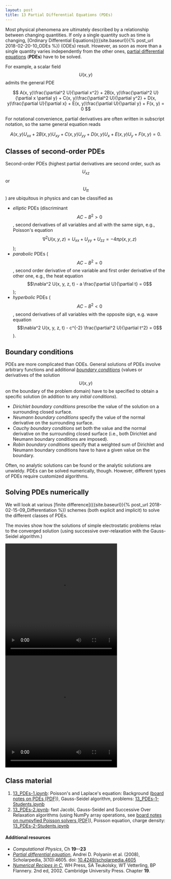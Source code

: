 ```yaml
---
layout: post
title: 13 Partial Differential Equations (PDEs)
---
```


Most physical phenomena are ultimately described by a relationship between changing quantities. If only a single quantity such as time is changing, [Ordinary Differential Equations]({{site.baseurl}}{% post_url 2018-02-20-10_ODEs %}) (ODEs) result. However, as soon as more than a single quantity varies independently from the other ones, [partial differential equations](http://mathworld.wolfram.com/PartialDifferentialEquation.html) (**PDEs**) have to be solved.

For example, a scalar field $$U(x, y)$$ admits the general PDE

$$
A(x, y)\frac{\partial^2 U}{\partial x^2} +
2B(x, y)\frac{\partial^2 U}{\partial x \partial y} +
C(x, y)\frac{\partial^2 U}{\partial y^2} + 
D(x, y)\frac{\partial U}{\partial x} +
E(x, y)\frac{\partial U}{\partial y} +
F(x, y) = 0 
$$

For notational convenience, partial derivatives are often written in subscript notation, so the same general equation reads

$$
A(x, y) U_{xx} +
2B(x, y) U_{xy} +
C(x, y) U_{yy} + 
D(x, y) U_{x} +
E(x, y) U_{y} +
F(x, y) = 0.
$$



## Classes of second-order PDEs

Second-order PDEs (highest partial derivatives are second order, such as $$U_{xz}$$ or $$U_{tt}$$) are ubiquitous in physics and can be classified as

* *elliptic* PDEs (discriminant $$AC - B^2 > 0$$, second derivatives of all variables and all with the same sign, e.g., Poisson's equation $$\nabla^2 U(x, y, z)  = U_{xx} + U_{yy} + U_{zz} = -4\pi\rho(x,y,z)$$);
* *parabolic* PDEs ($$AC - B^2 = 0$$, second order derivative of one variable and first order derivative of the other one, e.g., the heat equation $$\nabla^2 U(x, y, z, t) - a \frac{\partial U}{\partial t} = 0$$);
* *hyperbolic* PDEs ($$AC - B^2 < 0$$, second derivatives of all variables with the opposite sign, e.g. wave equation $$\nabla^2 U(x, y, z, t) - c^{-2} \frac{\partial^2 U}{\partial t^2} = 0$$).

## Boundary conditions

PDEs are more complicated than ODEs. General solutions of PDEs involve arbitrary functions and additional *[boundary conditions](http://mathworld.wolfram.com/BoundaryConditions.html)* (values or derivatives of the solution $$U(x,y)$$ on the boundary of the problem domain) have to be specified to obtain a specific solution (in addition to any *initial conditions*).

* *Dirichlet boundary conditions* prescribe the value of the solution on a surrounding closed surface.
* *Neumann boundary conditions* specify the value of the normal derivative on the surrounding surface.
* *Cauchy boundary conditions* set both the value and the normal derivative on the surrounding closed surface (i.e., both Dirichlet and Neumann boundary conditions are imposed).
* *Robin boundary conditions* specify that a weighted sum of Dirichlet and Neumann boundary conditions have to have a given value on the boundary.

Often, no analytic solutions can be found or the analytic solutions are unwieldy. PDEs can be solved numerically, though. However, different types of PDEs require customized algorithms.

## Solving PDEs numerically

We will look at various [finite difference]({{site.baseurl}}{% post_url 2018-02-15-09_Differentiation %}) schemes (both explicit and implicit) to solve the different classes of PDEs.

The movies show how the solutions of simple electrostatic problems
relax to the converged solution (using successive over-relaxation
with the Gauss-Seidel algorithm.)

<video width="350.0" height="350.0" controls autoplay loop>
<source type="video/quicktime" src="{{site.baseurl}}/{{site.movies}}/wire_SOR_3d.mov" />
  Your browser does not support the video tag. You can find the video
  file at {{site.baseurl}}/{{site.movies}}/wire_SOR_3d.mov .
</video>

<video width="350.0" height="350.0" controls autoplay loop>
<source type="video/quicktime" src="{{site.baseurl}}/{{site.movies}}/dipole_wire_SOR_3d.mov" />
  Your browser does not support the video tag. You can find the video
  file at {{site.baseurl}}/{{site.movies}}/dipole_wire_SOR_3d.mov .
</video>


## Class material

1. [13_PDEs-1.ipynb]({{site.nbviewer.resources}}/13_PDEs/13_PDEs-1.ipynb):
   Poisson's and Laplace's equation: Background
   ([board notes on PDEs (PDF)]({{site.resources.fileurl}}/13_PDEs/13_PDEs-1-LectureNotes.pdf)),
   Gauss-Seidel algorithm, problems:
   [13_PDEs-1-Students.ipynb]({{site.nbviewer.resources}}/13_PDEs/13_PDEs-1-Students.ipynb)
2. [13_PDEs-2.ipynb]({{site.nbviewer.resources}}/13_PDEs/13_PDEs-2.ipynb):
   fast Jacobi, Gauss-Seidel and Successive Over Relaxation algorithms
   (using NumPy array operations, see
   [board notes on numpyfied Poisson solvers (PDF)]({{site.resources.fileurl}}/13_PDEs/13_PDEs-2-LectureNotes.pdf)),
   Poisson equation, charge density: [13_PDEs-2-Students.ipynb]({{site.nbviewer.resources}}/13_PDEs/13_PDEs-2-Students.ipynb)


#### Additional resources  ####

* _Computational Physics_, Ch **19--23**
* _[Partial differential equation](http://www.scholarpedia.org/article/Partial_differential_equation)_, Andrei D. Polyanin et al. (2008), Scholarpedia, 3(10):4605. doi: [10.4249/scholarpedia.4605](http://doi.org/doi:10.4249/scholarpedia.4605)
* _[Numerical Recipes in C](http://apps.nrbook.com/c/index.html)_, WH
  Press, SA Teukolsky, WT Vetterling, BP Flannery. 2nd
  ed, 2002. Cambridge University Press. Chapter **19**.
